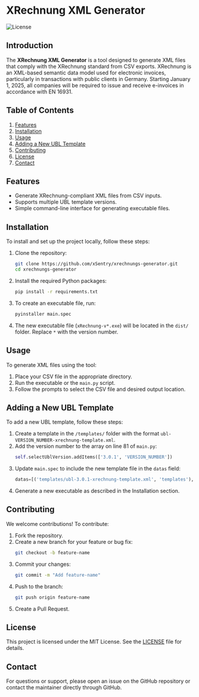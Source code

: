 # XRechnung XML Generator

![License](https://img.shields.io/badge/license-MIT-blue.svg)

## Introduction
The **XRechnung XML Generator** is a tool designed to generate XML files that comply with the XRechnung standard from CSV exports. XRechnung is an XML-based semantic data model used for electronic invoices, particularly in transactions with public clients in Germany. Starting January 1, 2025, all companies will be required to issue and receive e-invoices in accordance with EN 16931.

## Table of Contents
1. [Features](#features)
2. [Installation](#installation)
3. [Usage](#usage)
4. [Adding a New UBL Template](#adding-a-new-ubl-template)
5. [Contributing](#contributing)
6. [License](#license)
7. [Contact](#contact)

## Features
- Generate XRechnung-compliant XML files from CSV inputs.
- Supports multiple UBL template versions.
- Simple command-line interface for generating executable files.

## Installation
To install and set up the project locally, follow these steps:

1. Clone the repository:
    ```bash
    git clone https://github.com/xSentry/xrechnungs-generator.git
    cd xrechnungs-generator
    ```

2. Install the required Python packages:
    ```bash
    pip install -r requirements.txt
    ```

3. To create an executable file, run:
    ```bash
    pyinstaller main.spec
    ```

4. The new executable file (`xRechnung-v*.exe`) will be located in the `dist/` folder. Replace `*` with the version number.

## Usage
To generate XML files using the tool:

1. Place your CSV file in the appropriate directory.
2. Run the executable or the `main.py` script.
3. Follow the prompts to select the CSV file and desired output location.

## Adding a New UBL Template
To add a new UBL template, follow these steps:

1. Create a template in the `/templates/` folder with the format `ubl-VERSION_NUMBER-xrechnung-template.xml`.
2. Add the version number to the array on line 81 of `main.py`:
    ```python
    self.selectUblVersion.addItems(['3.0.1', 'VERSION_NUMBER'])
    ```
3. Update `main.spec` to include the new template file in the `datas` field:
    ```python
    datas=[('templates/ubl-3.0.1-xrechnung-template.xml', 'templates'), ('templates/ubl-VERSION_NUMBER-xrechnung-template.xml', 'templates')],
    ```
4. Generate a new executable as described in the Installation section.

## Contributing
We welcome contributions! To contribute:

1. Fork the repository.
2. Create a new branch for your feature or bug fix:
    ```bash
    git checkout -b feature-name
    ```
3. Commit your changes:
    ```bash
    git commit -m "Add feature-name"
    ```
4. Push to the branch:
    ```bash
    git push origin feature-name
    ```
5. Create a Pull Request.

## License
This project is licensed under the MIT License. See the [LICENSE](LICENSE) file for details.

## Contact
For questions or support, please open an issue on the GitHub repository or contact the maintainer directly through GitHub.
